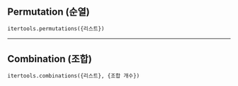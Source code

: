 <!-- @format -->

## Permutation (순열)

```python
itertools.permutations({리스트})
```

---

## Combination (조합)

```python
itertools.combinations({리스트}, {조합 개수})
```
